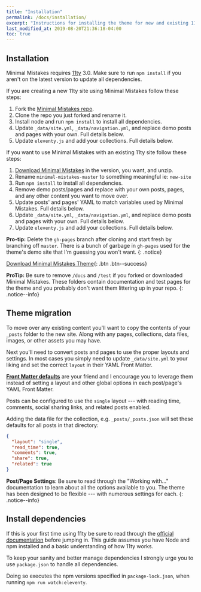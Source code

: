 ```yaml
---
title: "Installation"
permalink: /docs/installation/
excerpt: "Instructions for installing the theme for new and existing 11ty based sites."
last_modified_at: 2019-08-20T21:36:18-04:00
toc: true
---
```


## Installation

Minimal Mistakes requires [11ty](http://www.11ty.dev) 3.0. Make sure to run `npm install` if you aren't on the latest version to update all dependencies.

If you are creating a new 11ty site using Minimal Mistakes follow these steps:

1. Fork the [Minimal Mistakes repo](http://github.com/lsolesen/minimal-mistakes/fork).
2. Clone the repo you just forked and rename it.
3. Install node and run `npm install` to install all dependencies.
4. Update `_data/site.yml`, `_data/navigation.yml`, and replace demo posts and pages with your own. Full details below.
5. Update `eleventy.js` and add your collections. Full details below.

If you want to use Minimal Mistakes with an existing 11ty site follow these steps:

1. [Download Minimal Mistakes](https://github.com/lsolesen/minimal-mistakes/releases/tag/) in the version, you want, and unzip.
2. Rename `minimal-mistakes-master` to something meaningful ie: `new-site`
3. Run `npm install` to install all dependencies.
4. Remove demo posts/pages and replace with your own posts, pages, and any other content you want to move over.
5. Update posts' and pages' YAML to match variables used by Minimal Mistakes. Full details below.
6. Update `_data/site.yml`, `_data/navigation.yml`, and replace demo posts and pages with your own. Full details below.
7. Update `eleventy.js` and add your collections. Full details below.

**Pro-tip:** Delete the `gh-pages` branch after cloning and start fresh by branching off `master`. There is a bunch of garbage in `gh-pages` used for the theme's demo site that I'm guessing you won't want.
{: .notice}

[<i class="fas fa-download"></i> Download Minimal Mistakes Theme](https://github.com/mmistakes/minimal-mistakes/archive/master.zip){: .btn .btn--success}

**ProTip:** Be sure to remove `/docs` and `/test` if you forked or downloaded Minimal Mistakes. These folders contain documentation and test pages for the theme and you probably don't want them littering up in your repo.
{: .notice--info}

## Theme migration

To move over any existing content you'll want to copy the contents of your `_posts` folder to the new site. Along with any pages, collections, data files, images, or other assets you may have.

Next you'll need to convert posts and pages to use the proper layouts and settings. In most cases you simply need to update `_data/site.yml` to your liking and set the correct `layout` in their YAML Front Matter.

[**Front Matter defaults**](https://www.11ty.dev/docs/data-template-dir/) are your friend and I encourage you to leverage them instead of setting a layout and other global options in each post/page's YAML Front Matter.

Posts can be configured to use the `single` layout --- with reading time, comments, social sharing links, and related posts enabled.

Adding the data file for the collection, e.g. `_posts/_posts.json` will set these defaults for all posts in that directory:

```json
{
  "layout": "single",
  "read_time": true,
  "comments": true,
  "share": true,
  "related": true
}
```

**Post/Page Settings**: Be sure to read through the "Working with..." documentation to learn about all the options available to you. The theme has been designed to be flexible --- with numerous settings for each.
{: .notice--info}

## Install dependencies

If this is your first time using 11ty be sure to read through the [official documentation](https://www.11ty.dev/) before jumping in. This guide assumes you have Node and npm installed and a basic understanding of how 11ty works.

To keep your sanity and better manage dependencies I strongly urge you to use `package.json` to handle all dependencies.

Doing so executes the npm versions specified in `package-lock.json`, when running `npm run watch:eleventy`.